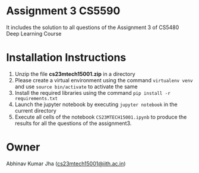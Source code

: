 # Assignment 3 CS5590

It includes the solution to all questions of the Assignment 3 of CS5480 Deep Learning Course

# Installation Instructions

1. Unzip the file **cs23mtech15001.zip** in a directory
2. Please create a virtual environment using the command `virtualenv venv` and use `source bin/activate` to activate the same
3. Install the required libraries using the command `pip install -r requirements.txt`
4. Launch the jupyter notebook by executing `jupyter notebook` in the current directory
5. Execute all cells of the notebook `CS23MTECH15001.ipynb` to produce the results for all the questions of the assignment3.


# Owner
Abhinav Kumar Jha (cs23mtech15001@iith.ac.in)
